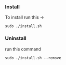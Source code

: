 ### Install

To install run this ->

```shell
sudo ./install.sh
```

### Uninstall

run this command

```shell
sudo ./install.sh --remove 
```

